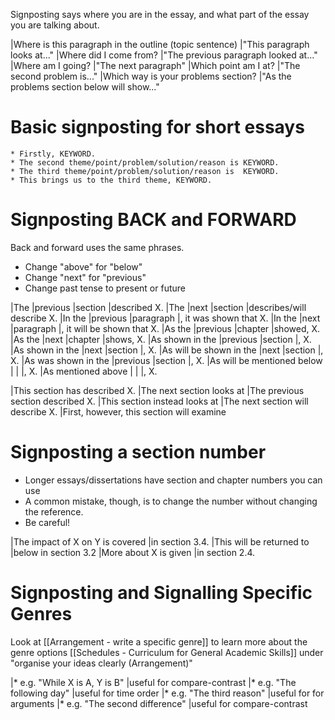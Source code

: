 Signposting says where you are in the essay, and what part of the essay you are talking about. 

|Where is this paragraph in the outline (topic sentence) |"This paragraph looks at..."
|Where did I come from?                                  |"The previous paragraph looked at..."
|Where am I going?                                       |"The next paragraph"
|Which point am I at?                                    |"The second problem is..."
|Which way is your problems section?                     |"As the problems section below will show..."


# Basic signposting for short essays
    * Firstly, KEYWORD.
    * The second theme/point/problem/solution/reason is KEYWORD.
    * The third theme/point/problem/solution/reason is  KEYWORD.
    * This brings us to the third theme, KEYWORD.



# Signposting BACK and FORWARD
Back and forward uses the same phrases.
* Change "above" for "below"
* Change "next" for "previous"
* Change past tense to present or future

|The                         |previous   |section        |described X.
|The                         |next       |section        |describes/will describe X.
|In the                      |previous   |paragraph      |, it was shown that X.
|In the                      |next       |paragraph      |, it will be shown that X.
|As the                      |previous   |chapter        |showed, X.
|As the                      |next       |chapter        |shows, X.
|As shown in the             |previous   |section        |, X.
|As shown in the             |next       |section        |, X.
|As will be shown in the     |next       |section        |, X.
|As was shown in the         |previous   |section        |, X.
|As will be mentioned below  |           |               |, X.
|As mentioned above          |           |               |, X.

|This section has described X.       |The next section looks at
|The previous section described X.   |This section instead looks at
|The next section will describe X.   |First, however, this section will examine


# Signposting a section number
* Longer essays/dissertations have section and chapter numbers you can use
* A common mistake, though, is to change the number without changing the reference.
* Be careful!

|The impact of X on Y is covered     |in section 3.4.
|This will be returned to            |below in section 3.2
|More about X is given               |in section 2.4.   

# Signposting and Signalling Specific Genres
Look at [[Arrangement - write a specific genre]] to learn more about the genre options
[[Schedules - Curriculum for General Academic Skills]] under "organise your ideas clearly (Arrangement)"

|* e.g. "While X is A, Y is B"    |useful for compare-contrast
|* e.g. "The following day"       |useful for time order
|* e.g. "The third reason"        |useful for for arguments
|* e.g. "The second difference"   |useful for compare-contrast